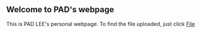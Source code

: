 
## Welcome to PAD's webpage
This is PAD LEE's personal webpage. To find the file uploaded, just click [File](https://github.com/lizhihao1212/lizhihao1212.github.io)